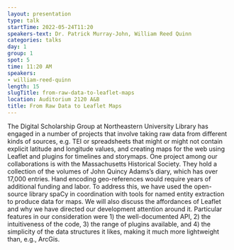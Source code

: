 ```yaml
---
layout: presentation
type: talk 
startTime: 2022-05-24T11:20
speakers-text: Dr. Patrick Murray-John, William Reed Quinn
categories: talks
day: 1
group: 1
spot: 5
time: 11:20 AM
speakers:
- william-reed-quinn
length: 15
slugTitle: from-raw-data-to-leaflet-maps
location: Auditorium 2120 A&B
title: From Raw Data to Leaflet Maps
---
```

The Digital Scholarship Group at Northeastern University Library has engaged in a number of projects that involve taking raw data from different kinds of sources, e.g. TEI or spreadsheets that might or might not contain explicit latitude and longitude values, and creating maps for the web using Leaflet and plugins for timelines and storymaps. One project among our collaborations is with the Massachusetts Historical Society. They hold a collection of the volumes of John Quincy Adams’s diary, which has over 17,000 entries. Hand encoding geo-references would require years of additional funding and labor. To address this, we have used the open-source library spaCy in coordination with tools for named entity extraction to produce data for maps. We will also discuss the affordances of Leaflet and why we have directed our development attention around it. Particular features in our consideration were 1) the well-documented API, 2) the intuitiveness of the code, 3) the range of plugins available, and 4) the simplicity of the data structures it likes, making it much more lightweight than, e.g., ArcGis.
